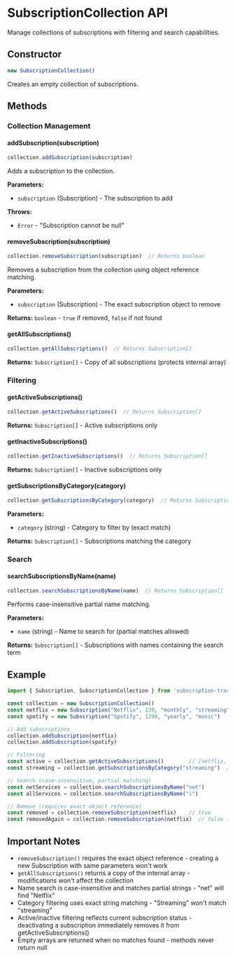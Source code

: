 # SubscriptionCollection API

Manage collections of subscriptions with filtering and search capabilities.

## Constructor

```javascript
new SubscriptionCollection()
```

Creates an empty collection of subscriptions.

## Methods

### Collection Management

#### addSubscription(subscription)
```javascript
collection.addSubscription(subscription)
```
Adds a subscription to the collection.

**Parameters:**
- `subscription` (Subscription) - The subscription to add

**Throws:**
- `Error` - "Subscription cannot be null"

#### removeSubscription(subscription)
```javascript
collection.removeSubscription(subscription)  // Returns boolean
```
Removes a subscription from the collection using object reference matching.

**Parameters:**
- `subscription` (Subscription) - The exact subscription object to remove

**Returns:** `boolean` - `true` if removed, `false` if not found

#### getAllSubscriptions()
```javascript
collection.getAllSubscriptions()  // Returns Subscription[]
```
**Returns:** `Subscription[]` - Copy of all subscriptions (protects internal array)

### Filtering

#### getActiveSubscriptions()
```javascript
collection.getActiveSubscriptions()  // Returns Subscription[]
```
**Returns:** `Subscription[]` - Active subscriptions only

#### getInactiveSubscriptions()
```javascript
collection.getInactiveSubscriptions()  // Returns Subscription[]
```
**Returns:** `Subscription[]` - Inactive subscriptions only

#### getSubscriptionsByCategory(category)
```javascript
collection.getSubscriptionsByCategory(category)  // Returns Subscription[]
```
**Parameters:**
- `category` (string) - Category to filter by (exact match)

**Returns:** `Subscription[]` - Subscriptions matching the category

### Search

#### searchSubscriptionsByName(name)
```javascript
collection.searchSubscriptionsByName(name)  // Returns Subscription[]
```
Performs case-insensitive partial name matching.

**Parameters:**
- `name` (string) - Name to search for (partial matches allowed)

**Returns:** `Subscription[]` - Subscriptions with names containing the search term

## Example

```javascript
import { Subscription, SubscriptionCollection } from 'subscription-tracker'

const collection = new SubscriptionCollection()
const netflix = new Subscription("Netflix", 139, "monthly", "streaming")
const spotify = new Subscription("Spotify", 1200, "yearly", "music")

// Add subscriptions
collection.addSubscription(netflix)
collection.addSubscription(spotify)

// Filtering
const active = collection.getActiveSubscriptions()        // [netflix, spotify]
const streaming = collection.getSubscriptionsByCategory("streaming")  // [netflix]

// Search (case-insensitive, partial matching)
const netServices = collection.searchSubscriptionsByName("net")        // [netflix]
const allServices = collection.searchSubscriptionsByName("i")          // [netflix, spotify]

// Remove (requires exact object reference)
const removed = collection.removeSubscription(netflix)    // true
const removedAgain = collection.removeSubscription(netflix)  // false (already removed)
```
## Important Notes

- `removeSubscription()` requires the exact object reference - creating a new Subscription with same parameters won't work
- `getAllSubscriptions()` returns a copy of the internal array - modifications won't affect the collection
- Name search is case-insensitive and matches partial strings - "net" will find "Netflix"
- Category filtering uses exact string matching - "Streaming" won't match "streaming"
- Active/inactive filtering reflects current subscription status - deactivating a subscription immediately removes it from getActiveSubscriptions()
- Empty arrays are returned when no matches found - methods never return null
